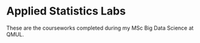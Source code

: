 # Applied Statistics Labs

These are the courseworks completed during my MSc Big Data Science at QMUL.
